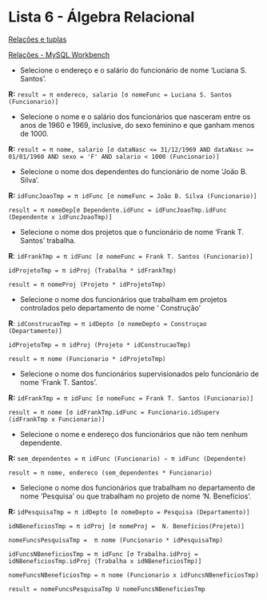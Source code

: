 # Lista 6 - Álgebra Relacional

[Relações e tuplas](https://ibb.co/4tJ1Dvs)

[Relações - MySQL Workbench](https://ibb.co/zQRx0cD)

- Selecione o endereço e o salário do funcionário de nome ‘Luciana S. Santos’.
  
**R:** `result = π endereco, salario [σ nomeFunc = Luciana S. Santos (Funcionario)]`

- Selecione o nome e o salário dos funcionários que nasceram entre os anos de 1960 e 1969,
inclusive, do sexo feminino e que ganham menos de 1000.

**R:** `result = π nome, salario [σ dataNasc <= 31/12/1969 AND dataNasc >= 01/01/1960 AND sexo = 'F' AND salario < 1000 (Funcionario)]`

- Selecione o nome dos dependentes do funcionário de nome ‘João B. Silva’.

**R:** `idFuncJoaoTmp = π idFunc [σ nomeFunc = João B. Silva (Funcionario)]`
  
`result = π nomeDep[σ Dependente.idFunc = idFuncJoaoTmp.idFunc (Dependente x idFuncJoaoTmp)]`

- Selecione o nome dos projetos que o funcionário de nome ‘Frank T. Santos’ trabalha.

**R**:  `idFrankTmp = π idFunc [σ nomeFunc = Frank T. Santos (Funcionario)]`

`idProjetoTmp = π idProj (Trabalha * idFrankTmp)`

`result = π nomeProj (Projeto * idProjetoTmp)`

- Selecione o nome dos funcionários que trabalham em projetos controlados pelo departamento
de nome ‘ Construção’

**R**:  `idConstrucaoTmp = π idDepto [σ nomeDepto = Construçao (Departamento)]`

`idProjetoTmp = π idProj (Projeto * idConstrucaoTmp)`

`result = π nome (Funcionario * idProjetoTmp)`

- Selecione o nome dos funcionários supervisionados pelo funcionário de nome ‘Frank T.
Santos’.

**R:** `idFrankTmp = π idFunc [σ nomeFunc = Frank T. Santos (Funcionario)]`

`result = π nome [σ idFrankTmp.idFunc = Funcionario.idSuperv (idFrankTmp x Funcionario)]`

- Selecione o nome e endereço dos funcionários que não tem nenhum dependente.

**R:** `sem_dependentes = π idFunc (Funcionario) − π idFunc (Dependente)`

`result = π nome, endereco (sem_dependentes * Funcionario)`

- Selecione o nome dos funcionários que trabalham no departamento de nome ‘Pesquisa’ ou que trabalham no projeto de nome ‘N. Benefícios’.

**R:** `idPesquisaTmp = π idDepto [σ nomeDepto = Pesquisa (Departamento)]`

`idNBeneficiosTmp = π idProj [σ nomeProj =  N. Benefícios(Projeto)]`

`nomeFuncsPesquisaTmp =  π nome (Funcionario * idPesquisaTmp)`

`idFuncsNBeneficiosTmp = π idFunc [σ Trabalha.idProj = idNBeneficiosTmp.idProj (Trabalha x idNBeneficiosTmp)]`

`nomeFuncsNBeneficiosTmp = π nome (Funcionario x idFuncsNBeneficiosTmp)`

`result = nomeFuncsPesquisaTmp U nomeFuncsNBeneficiosTmp`
